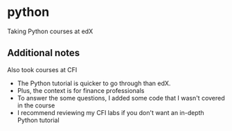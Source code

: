 # python
Taking Python courses at edX 

## Additional notes
Also took courses at CFI
- The Python tutorial is quicker to go through than edX.
- Plus, the context is for finance professionals
- To answer the some questions, I added some code that I wasn't covered in the course
- I recommend reviewing my CFI labs if you don't want an in-depth Python tutorial
